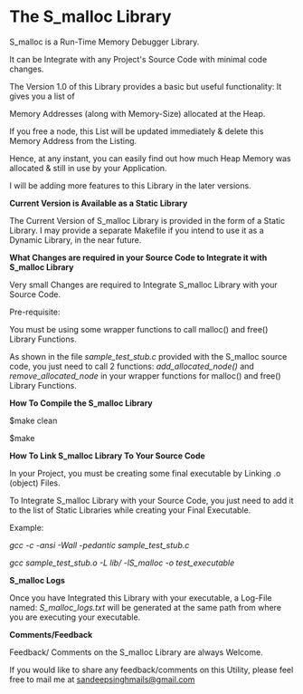**The S_malloc Library**
========================

S_malloc is a Run-Time Memory Debugger Library.

It can be Integrate with any Project's Source Code with minimal code changes.

The Version 1.0 of this Library provides a basic but useful functionality: It gives you a list of

Memory Addresses (along with Memory-Size) allocated at the Heap.

If you free a node, this List will be updated immediately & delete this Memory Address from the Listing.

Hence, at any instant, you can easily find out how much Heap Memory was allocated & still in use by your Application.

I will be adding more features to this Library in the later versions.

**Current Version is Available as a Static Library**

The Current Version of S_malloc Library is provided in the form of a Static Library.
I may provide a separate Makefile if you intend to use it as a Dynamic Library, in the near future.

**What Changes are required in your Source Code to Integrate it with S_malloc Library**

Very small Changes are required to Integrate S_malloc Library with your Source Code.

Pre-requisite:

You must be using some wrapper functions to call malloc() and free() Library Functions.

As shown in the file *sample_test_stub.c* provided with the S_malloc source code, you just need 
to call 2 functions: *add_allocated_node()* and *remove_allocated_node* in your wrapper functions 
for malloc() and free() Library Functions.

**How To Compile the S_malloc Library**

$make clean

$make

**How To Link S_malloc Library To Your Source Code**

In your Project, you must be creating some final executable by Linking .o (object) Files.

To Integrate S_malloc Library with your Source Code, you just need to add it to the list of Static Libraries
while creating your Final Executable.

Example:

*gcc -c -ansi -Wall -pedantic sample_test_stub.c*

*gcc sample_test_stub.o -L lib/ -lS_malloc -o test_executable*


**S_malloc Logs**

Once you have Integrated this Library with your executable, a Log-File named: *S_malloc_logs.txt* will be generated at 
the same path from where you are executing your executable.

**Comments/Feedback**

Feedback/ Comments on the S_malloc Library are always Welcome.

If you would like to share any feedback/comments on this Utility, please feel free to mail me at sandeepsinghmails@gmail.com

